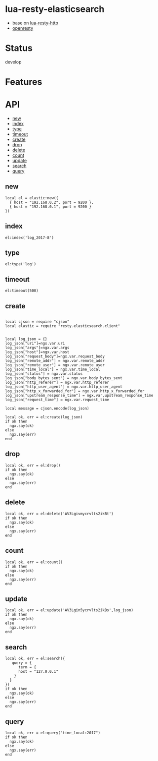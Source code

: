 # lua-resty-elasticsearch

* base on [lua-resty-http](https://github.com/pintsized/lua-resty-http)
* [openresty](https://openresty.org)

# Status
develop

# Features



# API

* [new](#new)
* [index](#index)
* [type](#type)
* [timeout](#timeout)
* [create](#create)
* [drop](#drop)
* [delete](#delete)
* [count](#count)
* [update](#update)
* [search](#search)
* [query](#query)

## new

```
local el = elastic:new({
  { host = "192.168.0.2", port = 9200 },
  { host = "192.168.0.1", port = 9200 }
})
```

## index

```
el:index('log_2017-8')
```

## type

```
el:type('log')
```


## timeout

```
el:timeout(500)
```


## create

```

local cjson = require "cjson"
local elastic = require "resty.elasticsearch.client"


local log_json = {}
log_json["uri"]=ngx.var.uri
log_json["args"]=ngx.var.args  
log_json["host"]=ngx.var.host  
log_json["request_body"]=ngx.var.request_body  
log_json["remote_addr"] = ngx.var.remote_addr  
log_json["remote_user"] = ngx.var.remote_user  
log_json["time_local"] = ngx.var.time_local  
log_json["status"] = ngx.var.status  
log_json["body_bytes_sent"] = ngx.var.body_bytes_sent  
log_json["http_referer"] = ngx.var.http_referer  
log_json["http_user_agent"] = ngx.var.http_user_agent  
log_json["http_x_forwarded_for"] = ngx.var.http_x_forwarded_for
log_json["upstream_response_time"] = ngx.var.upstream_response_time
log_json["request_time"] = ngx.var.request_time

local message = cjson.encode(log_json)

local ok, err = el:create(log_json)
if ok then
  ngx.say(ok)
else 
  ngx.say(err)
end
```


## drop

```
local ok, err = el:drop()
if ok then
  ngx.say(ok)
else 
  ngx.say(err)
end

```

## delete

```
local ok, err = el:delete('AV3Lgivmycrvlts2ikBt')
if ok then
  ngx.say(ok)
else 
  ngx.say(err)
end
```

## count

```
local ok, err = el:count()
if ok then
  ngx.say(ok)
else 
  ngx.say(err)
end
```

## update

```
local ok, err = el:update('AV3Lgin5ycrvlts2ikBs',log_json)
if ok then
  ngx.say(ok)
else 
  ngx.say(err)
end

```

## search

```
local ok, err = el:search({
   query = {
      term = {
      host = "127.0.0.1"
    }
  }
})
if ok then
  ngx.say(ok)
else 
  ngx.say(err)
end
```

## query

```
local ok, err = el:query("time_local:2017")
if ok then
  ngx.say(ok)
else 
  ngx.say(err)
end
```